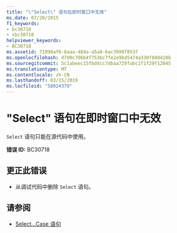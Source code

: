 ```yaml
---
title: "\"Select\" 语句在即时窗口中无效"
ms.date: 07/20/2015
f1_keywords:
- bc30718
- vbc30718
helpviewer_keywords:
- BC30718
ms.assetid: 71990af6-8aaa-484a-a5a8-6ac399978537
ms.openlocfilehash: d790c706b4f753bc7fe2e9bd5474a330f840410b
ms.sourcegitcommit: 5c1abeec15fbddcc7dbaa729fabc1f1f29f12045
ms.translationtype: MT
ms.contentlocale: zh-CN
ms.lasthandoff: 03/15/2019
ms.locfileid: "58024379"
---
```

# <a name="select-statements-are-not-valid-in-the-immediate-window"></a>"Select" 语句在即时窗口中无效
`Select` 语句只能在源代码中使用。  
  
 **错误 ID:** BC30718  
  
## <a name="to-correct-this-error"></a>更正此错误  
  
-   从调试代码中删除 `Select` 语句。  
  
## <a name="see-also"></a>请参阅

- [Select...Case 语句](../../visual-basic/language-reference/statements/select-case-statement.md)
